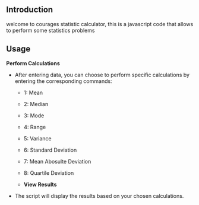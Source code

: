 ## Introduction 
welcome to courages statistic calculator, this is a javascript code that allows to perform some statistics problems

## Usage
**Perform Calculations**
   - After entering data, you can choose to perform specific calculations by entering the corresponding commands:
     - 1: Mean
     - 2: Median
     - 3: Mode
     - 4: Range
     - 5: Variance
     - 6: Standard Deviation
     - 7: Mean Abosulte Deviation
     - 8: Quartile Deviation

     - **View Results**
   - The script will display the results based on your chosen calculations.
